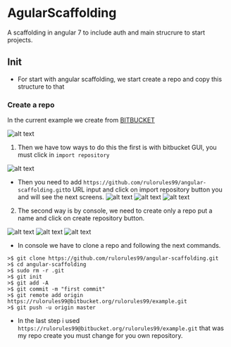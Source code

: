 # AgularScaffolding

A scaffolding in angular 7 to include auth and main strucrure to start projects.

## Init

- For start with angular scaffolding,  we start create a repo and copy this structure to that

### Create a repo 

In the current example we create from [BITBUCKET](https://bitbucket.org/)

![alt text](https://firebasestorage.googleapis.com/v0/b/files-b13c3.appspot.com/o/angular-scaffolding%2Fcreate%20step%201.png?alt=media)

1. Then we have tow ways to do this the first is with bitbucket GUI, you must click in `import repository`

![alt text](https://firebasestorage.googleapis.com/v0/b/files-b13c3.appspot.com/o/angular-scaffolding%2Fcreate%20step%202-1.png?alt=media)

- Then you need to add `https://github.com/rulorules99/angular-scaffolding.git`to URL input and click on import repository button you and will see the next screens.
![alt text](https://firebasestorage.googleapis.com/v0/b/files-b13c3.appspot.com/o/angular-scaffolding%2Fcreate%20step%202-2.png?alt=media)
![alt text](https://firebasestorage.googleapis.com/v0/b/files-b13c3.appspot.com/o/angular-scaffolding%2Fcreate%20step%202-3.png?alt=media)
![alt text](https://firebasestorage.googleapis.com/v0/b/files-b13c3.appspot.com/o/angular-scaffolding%2Fcreate%20step%202-4.png?alt=media)

2. The second way is by console, we need to create only a repo put a name and click on create repository button.

![alt text](https://firebasestorage.googleapis.com/v0/b/files-b13c3.appspot.com/o/angular-scaffolding%2Fcreate%20step%202-1.png?alt=media)
![alt text](https://firebasestorage.googleapis.com/v0/b/files-b13c3.appspot.com/o/angular-scaffolding%2Fcreate%20step%202.png?alt=media)
![alt text](https://firebasestorage.googleapis.com/v0/b/files-b13c3.appspot.com/o/angular-scaffolding%2Fcreate%20step%203.png?alt=media)

- In console we have to clone a repo and following the next commands.
```
>$ git clone https://github.com/rulorules99/angular-scaffolding.git
>$ cd angular-scaffolding 
>$ sudo rm -r .git 
>$ git init
>$ git add -A
>$ git commit -m "first commit"
>$ git remote add origin https://rulorules99@bitbucket.org/rulorules99/example.git
>$ git push -u origin master
```

- In the last step i used `https://rulorules99@bitbucket.org/rulorules99/example.git` that was my repo create 
you must change for you own repository.


